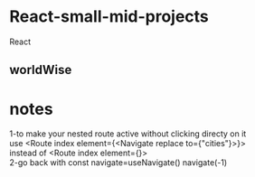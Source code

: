 # React-small-mid-projects
React 
## worldWise
# notes
1-to make your nested route active without clicking directy on it       
use  <Route index   element={<Navigate replace to={"cities"}></Navigate>}></Route>    
instead of  <Route index   element={<Cities/>}></Route>   
2-go back with const navigate=useNavigate()   navigate(-1)

